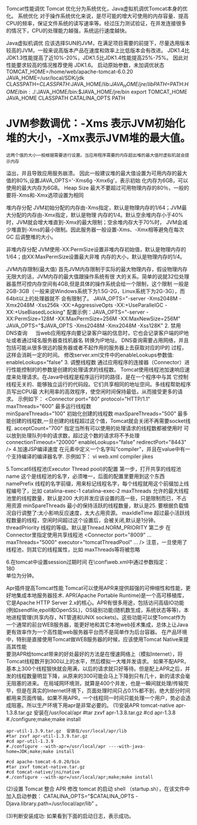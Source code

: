 Tomcat性能调优
  Tomcat 优化分为系统优化，Java虚拟机调优Tomcat本身的优化。
系统优化
  对于操作系统优化来说，是尽可能的增大可使用的内存容量、提高CPU的频率，保证文件系统的读写速率等。经过压力测试验证，在并发连接很多的情况下，CPU的处理能力越强，系统运行速度越快。
 
Java虚拟机调优
  应该选择SUN的JVM，在满足项目需要的前提下，尽量选用版本较高的JVM，一般来说高版本产品在速度和效率上比低版本会有改进。
JDK1.4比JDK1.3性能提高了近10%-20%，JDK1.5比JDK1.4性能提高25%-75%。
因此对性能要求较高的情况推荐使用 JDK1.6。
  启动原始参数，未加调优状态
    TOMCAT_HOME=/home/web/apache-tomcat-6.0.20
    JAVA_HOME=/usr/local/SDK/jdk
    CLASSPATH=$CLASSPATH:$JAVA_HOME/lib:$JAVA_HOME/jre/lib
    PATH=$PATH:$HOME/bin:./:$JAVA_HOME/bin:$JAVA_HOME/jre/bin
    export TOMCAT_HOME JAVA_HOME CLASSPATH CATALINA_OPTS PATH

# JVM参数调优：-Xms<size> 表示JVM初始化堆的大小，-Xmx<size>表示JVM堆的最大值。
    这两个值的大小一般根据需要进行设置。当应用程序需要的内存超出堆的最大值时虚拟机就会提示内存
  溢出，并且导致应用服务崩溃。
    因此一般建议堆的最大值设置为可用内存的最大值的80%,设置JAVA_OPTS='-Xms6g -Xmx6g'，表示初始
  化内存为6GB，可以使用的最大内存为6GB。
  Heap Size 最大不要超过可用物理内存的80％，一般的要将-Xms和-Xmx选项设置为相同
  
  堆内存分配
    JVM初始分配的内存由-Xms指定，默认是物理内存的1/64；JVM最大分配的内存由-Xmx指定，默认是物理
  内存的1/4。默认空余堆内存小于40%时，JVM就会增大堆直到-Xmx的最大限制；空余堆内存大于70%时，
  JVM会减少堆直到-Xms的最小限制。因此服务器一般设置-Xms、-Xmx相等避免在每次GC 后调整堆的大小。
  
  非堆内存分配
    JVM使用-XX:PermSize设置非堆内存初始值，默认是物理内存的1/64；由XX:MaxPermSize设置最大非堆
  内存的大小，默认是物理内存的1/4。
  
  JVM内存限制(最大值)
    首先JVM内存限制于实际的最大物理内存，假设物理内存无限大的话，JVM内存的最大值跟操作系统有很
  大的关系。简单的说就32位处理器虽然可控内存空间有4GB,但是具体的操作系统会给一个限制，这个限制
  一般是2GB-3GB（一般来说Windows系统下为1.5G-2G，Linux系统下为2G-3G），而64bit以上的处理器就不
  会有限制了。
  JAVA_OPTS="-server -Xms2048M -Xmx2048M -Xss256k -XX:+AggressiveOpts -XX:+UseParallelGC
    -XX:+UseBiasedLocking"
  配置示例：JAVA_OPTS="-server -XX:PermSize=128M -XX:MaxPermSize=256M -XX:MaxNewSize=256M"
            JAVA_OPTS="$JAVA_OPTS -Xms2048M -Xmx2048M -Xss128K"
  2. 禁用DNS查询
　  当web应用程序向要记录客户端的信息时，它也会记录客户端的IP地址或者通过域名服务器查找机器名
  转换为IP地址。
    DNS查询需要占用网络，并且包括可能从很多很远的服务器或者不起作用的服务器上去获取对应的IP的
  过程，这样会消耗一定的时间。
  修改server.xml文件中的enableLookups参数值: enableLookups="false"
  3. 调整线程数
    通过应用程序的连接器（Connector）进行性能控制的的参数是创建的处理请求的线程数。
    Tomcat使用线程池加速响应速度来处理请求。在Java中线程是程序运行时的路径，是在一个程序中与其
  它控制线程无关的、能够独立运行的代码段。它们共享相同的地址空间。多线程帮助程序员写出CPU最
  大利用率的高效程序，使空闲时间保持最低，从而接受更多的请求。
  示例如下：
    <Connector port="80" protocol="HTTP/1.1"
        maxThreads="600" 最多运行线程数  
        minSpareThreads="100" 初始化创建的线程数
        maxSpareThreads="500"
          最多能创建的线程数,一旦创建的线程超过这个值，Tomcat就会关闭不再需要socket线程.
        acceptCount="700" 指定当所有可以使用的处理请求的线程数都被使用时
          可以放到处理队列中的请求数，超过这个数的请求将不予处理
        connectionTimeout="20000"
        enableLookups="false"
        redirectPort="8443" />
  4.加速JSP编译速度
    在元素中定义一个名字叫“compiler”，并且在value中有一个支持编译的编译器名字.
    示例如下： vi web.xml
      <init-param>
      <param-name>compiler</param-name>
      <param-value>jikes</param-value>
      </init-param>
 
  5.Tomcat6线程池(Executor Thread pool)的配置 
    第一步，打开共享的线程池
        <Executor name="tomcatThreadPool" namePrefix="catalina-exec-" 
            maxThreads="1000" minSpareThreads="50" maxIdleTime="600000"/>
      name 这个是线程池的名字，必须唯一，后面的配置里要用到这个东西 
      namePrefix 线程的名字前缀，用来标记线程名字，每个线程就用这个前缀加上线程编号了，比如 
        catalina-exec-1 
        catalina-exec-2 
      maxThreads 允许的最大线程池里的线程数量，默认是200
        大的并发应该设置的高一些，只是限制而已，不占用资源 
      minSpareThreads 最小的保持活跃的线程数量，默认是25.
        要根据负载情况自行调整了:太小影响反应速度，太大占用资源。 
      maxIdleTime 超过最小活跃线程数量的线程，空闲时间超过这个设置后，会被关闭,默认是1分钟。 
      threadPriority 线程的等级。默认是Thread.NORM_PRIORITY 
    第二步 在Connector里指定使用共享线程池
      <Connector port="8009" ... maxThreads="5000" executor="tomcatThreadPool" ... />
      注意，一旦使用了线程池，则其它的线程属性，比如 maxThreads等将被忽略

  6.在tomcat中设置session过期时间
    在\conf\web.xml中通过参数指定：
    <session-config>   
        <session-timeout>180</session-timeout>     
    </session-config> 单位为分钟。

 Apr插件提高Tomcat性能
  Tomcat可以使用APR来提供超强的可伸缩性和性能，更好地集成本地服务器技术.
  APR(Apache Portable Runtime)是一个高可移植库，它是Apache HTTP Server 2.x的核心。APR有很多用途，包括访问高级IO功能(例如sendfile,epoll和OpenSSL)，OS级别功能(随机数生成，系统状态等等)，本地进程管理(共享内存，NT管道和UNIX sockets)。这些功能可以使Tomcat作为一个通常的前台WEB服务器，能更好地和其它本地web技术集成，总体上让Java更有效率作为一个高性能web服务器平台而不是简单作为后台容器。
  在产品环境中，特别是直接使用Tomcat做WEB服务器的时候，应该使用Tomcat Native来提高其性能  
  要测APR给tomcat带来的好处最好的方法是在慢速网络上（模拟Internet），将Tomcat线程数开到300以上的水平，然后模拟一大堆并发请求。
  如果不配APR，基本上300个线程狠快就会用满，以后的请求就只好等待。但是配上APR之后，并发的线程数量明显下降，从原来的300可能会马上下降到只有几十，新的请求会毫无阻塞的进来。
  在局域网环境测，就算是400个并发，也是一瞬间就处理/传输完毕，但是在真实的Internet环境下，页面处理时间只占0.1%都不到，绝大部分时间都用来页面传输。如果不用APR，一个线程同一时间只能处理一个用户，势必会造成阻塞。所以生产环境下用apr是非常必要的。
  (1)安装APR tomcat-native
    apr-1.3.8.tar.gz   安装在/usr/local/apr
    #tar zxvf apr-1.3.8.tar.gz
    #cd apr-1.3.8
    #./configure;make;make install
    
    apr-util-1.3.9.tar.gz  安装在/usr/local/apr/lib
    #tar zxvf apr-util-1.3.9.tar.gz
    #cd apr-util-1.3.9  
    #./configure --with-apr=/usr/local/apr ----with-java-home=JDK;make;make install
    
    #cd apache-tomcat-6.0.20/bin  
    #tar zxvf tomcat-native.tar.gz  
    #cd tomcat-native/jni/native  
    #./configure --with-apr=/usr/local/apr;make;make install
    
  (2)设置 Tomcat 整合 APR
    修改 tomcat 的启动 shell （startup.sh），在该文件中加入启动参数：
      CATALINA_OPTS="$CATALINA_OPTS -Djava.library.path=/usr/local/apr/lib" 。
 
  (3)判断安装成功:
    如果看到下面的启动日志，表示成功。
